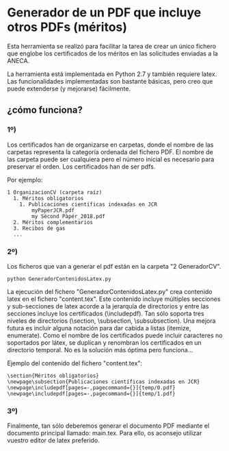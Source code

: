 # Generador de un PDF que incluye otros PDFs (méritos)

Esta herramienta se realizó para facilitar la tarea de crear un único fichero que englobe los certificados de los méritos en las solicitudes enviadas a la ANECA. 

La herramienta está implementada en Python 2.7 y también requiere latex. Las funcionalidades implementadas son bastante básicas, pero creo que puede extenderse (y mejorarse) fácilmente.

## ¿cómo funciona?

### 1º) 
Los certificados han de organizarse en carpetas, donde el nombre de las carpetas representa la categoría ordenada del fichero PDF. El nombre de las carpeta puede ser cualquiera pero el número inicial es necesario para preservar el orden.
Los certificados han de ser pdfs. 
 

Por ejemplo:
```
1 OrganizacionCV (carpeta raíz)
  1. Méritos obligatorios
    1. Publicaciones científicas indexadas en JCR
    	myPaperJCR.pdf
    	my Sëcond Pàpér_2018.pdf
  2. Méritos complementarios
  3. Recibos de gas
  ...
```

### 2º) 
Los ficheros que van a generar el pdf están en la carpeta "2 GeneradorCV".



```
python GeneradorContenidosLatex.py
```

La ejecución del fichero "GeneradorContenidosLatex.py" crea contenido latex en el fichero "content.tex". Este contenido incluye múltiples secciones y sub-secciones de latex acorde a la jerarquía de directorios y entre las secciones incluye los certificados (\includepdf). Tan sólo soporta tres niveles de directorios (\section, \subsection, \subsubsection). Una mejora futura es incluir alguna notación para dar cabida a listas (itemize, enumerate).
Como el nombre de los certificados puede incluir caracteres no soportados por látex, se duplican y renombran los certificados en un directorio temporal. No es la solución más óptima pero funciona...

Ejemplo del contenido del fichero "content.tex":
```
\section{Méritos obligatorios}
\newpage\subsection{Publicaciones científicas indexadas en JCR}
\newpage\includepdf[pages=-,pagecommand={}]{temp/0.pdf}
\newpage\includepdf[pages=-,pagecommand={}]{temp/1.pdf}
```

### 3º) 
Finalmente, tan sólo deberemos generar el documento PDF mediante el documento principal llamado: main.tex. Para ello, os aconsejo utilizar vuestro editor de latex preferido. 


